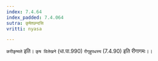 ```yaml
---
index: 7.4.64
index_padded: 7.4.064
sutra: कृषेश्छन्दसि
vritti: nyasa

---
```

`करीकृष्यते` इति। `कृष विलेखने` (धा.पा.990) `रीगृहुपधस्य` (7.4.90) इति रीगागमः।।